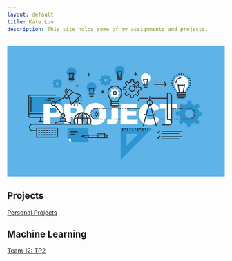 ```yaml
---
layout: default
title: Kate Luo 
description: This site holds some of my assignments and projects. 
---
```



![ ](project.jpg)
## Projects

[Personal Projects](/code/index.md)


## Machine Learning
[Team 12: TP2](/Group_Project/readme.md)
